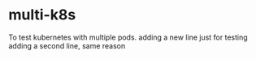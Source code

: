 # multi-k8s
To test kubernetes with multiple pods.
adding a new line just for testing
adding a second line, same reason

